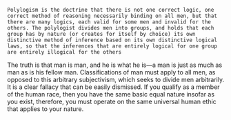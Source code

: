 ```
Polylogism is the doctrine that there is not one correct logic, one correct method of reasoning necessarily binding on all men, but that there are many logics, each valid for some men and invalid for the others. The polylogist divides men into groups, and holds that each group has by nature (or creates for itself by choice) its own distinctive method of inference based on its own distinctive logical laws, so that the inferences that are entirely logical for one group are entirely illogical for the others
```

The truth is that man is man, and he is what he is—a man is just as much as man as is his fellow man. Classifications of man must apply to all men, as opposed to this arbitrary subjectivism, which seeks to divide men arbitrarily. It is a clear fallacy that can be easily dismissed. If you qualify as a member of the human race, then you have the same basic equal nature insofar as you exist, therefore, you must operate on the same universal human ethic that applies to your nature.

